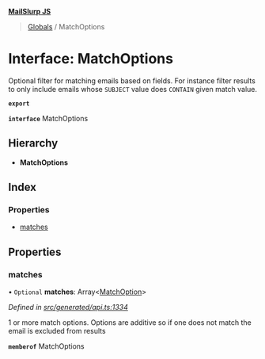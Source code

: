 **[MailSlurp JS](../README.md)**

> [Globals](../README.md) / MatchOptions

# Interface: MatchOptions

Optional filter for matching emails based on fields. For instance filter results to only include emails whose `SUBJECT` value does `CONTAIN` given match value.

**`export`** 

**`interface`** MatchOptions

## Hierarchy

* **MatchOptions**

## Index

### Properties

* [matches](matchoptions.md#matches)

## Properties

### matches

• `Optional` **matches**: Array\<[MatchOption](../modules/matchoption.md)>

*Defined in [src/generated/api.ts:1334](https://github.com/mailslurp/mailslurp-client/blob/717d89d/src/generated/api.ts#L1334)*

1 or more match options. Options are additive so if one does not match the email is excluded from results

**`memberof`** MatchOptions
